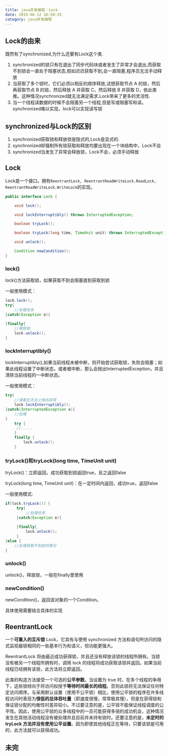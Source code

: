 ```yaml
---
title: java并发编程：Lock
date: 2019-06-12 16:50:33
category: java并发编程
---
```


## Lock的由来

既然有了synchronized,为什么还要有Lock这个类.
<!--more-->
1. synchronized的锁只有在退出了同步代码块或者发生了异常才会退出,而获取不到锁会一直处于阻塞状态,假如迟迟获取不到,会一直阻塞,程序员无法手动释放
2. 当获取了多个锁时，它们必须以相反的顺序释放,试想获取节点 A 的锁，然后再获取节点 B 的锁，然后释放 A 并获取 C，然后释放 B 并获取 D，依此类推。这种情况synchronized就无法满足需求.Lock带来了更多的灵活性.
3. 当一个线程读数据的时候不会阻塞另一个线程,但是写或阻塞写和读。synchronized难以实现，lock可以实现读写锁

## synchronized与Lock的区别

1. synchronized获取锁和释放锁是隐式的,Lock是显式的.
2. synchronized却强制所有锁获取和释放均要出现在一个块结构中，Lock不会
3. synchronized当发生了异常会释放锁，Lock不会，必须手动释放


## Lock

Lock是一个接口。拥有`ReentrantLock, ReentrantReadWriteLock.ReadLock, ReentrantReadWriteLock.WriteLock`的实现。

```java
public interface Lock {

    void lock();

    void lockInterruptibly() throws InterruptedException;

    boolean tryLock();

    boolean tryLock(long time, TimeUnit unit) throws InterruptedException;

    void unlock();

    Condition newCondition();
}

```

### lock()

lock()方法获取锁，如果获取不到会阻塞直到获取到锁

一般使用模式：
```java
lock.lock();
try{
    //处理任务
}catch(Exception e){
     
}finally{
    //释放锁
    lock.unlock(); 
}
```

### lockInterruptibly()

lockInterruptibly(),如果当前线程未被中断，则开始尝试获取锁，失败会阻塞；如果此线程设置了中断状态，或者被中断，那么会抛出InterruptedException，并且清除当前线程的一中断状态。

一般使用模式：
```java
try{
    //或者在方法上抛出异常
    lock.lockInterruptibly();
}catch(InterruptedException e){
    //处理
}
    try {  
     //.....
    }
    finally {
        lock.unlock();
    }  
```

### tryLock()和tryLock(long time, TimeUnit unit)
tryLock()：立即返回，成功获取到锁返回true，反之返回false

tryLock(long time, TimeUnit unit)：在一定时间内返回，成功true，返回false

一般使用模式:
```java
if(lock.tryLock()) {
     try{
         //处理任务
     }catch(Exception e){
         
     }finally{
         lock.unlock();
     } 
}else {
    //处理获取不到锁的情况
}
```

### unlock()
unlock()，释放锁，一般在finally里使用

### newCondition()
newCondition()，返回该对象的一个Condition。

具体使用需要结合具体的实现

## ReentrantLock

一个**可重入的互斥锁** Lock，它具有与使用 synchronized 方法和语句所访问的隐式监视器锁相同的一些基本行为和语义，但功能更强大。

ReentrantLock 将由最近成功获得锁，并且还没有释放该锁的线程所拥有。当锁没有被另一个线程所拥有时，调用 lock 的线程将成功获取该锁并返回。如果当前线程已经拥有该锁，此方法将立即返回。

此类的构造方法接受一个可选的**公平参数**。当设置为 true 时，在多个线程的争用下，这些锁倾向于将访问权授予**等待时间最长的线程**。否则此锁将无法保证任何特定访问顺序。与采用默认设置（使用不公平锁）相比，使用公平锁的程序在许多线程访问时表现为**很低的总体吞吐量**（即速度很慢，常常极其慢），但是在获得锁和保证锁分配的均衡性时差异较小。不过要注意的是，公平锁不能保证线程调度的公平性。因此，使用公平锁的众多线程中的一员可能获得多倍的成功机会，这种情况发生在其他活动线程没有被处理并且目前并未持有锁时。还要注意的是，**未定时的 tryLock 方法并没有使用公平设置**。因为即使其他线程正在等待，只要该锁是可用的，此方法就可以获得成功。



## 未完



## 